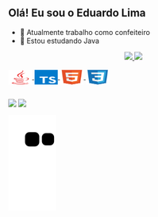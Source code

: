 ## Olá! Eu sou o Eduardo Lima

- 🔭 Atualmente trabalho como confeiteiro
- 🌱 Estou estudando Java

<div align="center">
  <a href="https://github.com/EduRKL">
  <img height="180em" src="https://github-readme-stats.vercel.app/api?username=EduRKL&show_icons=true&theme=merko&include_all_commits=true&count_private=true"/>
  <img height="180em" src="https://github-readme-stats.vercel.app/api/top-langs/?username=EduRKL&layout=compact&langs_count=7&theme=merko"/>
</div>

<div style="display: inline_block"><br>
  <img align="center" alt="Edu-Java" height="30" width="48" src="https://raw.githubusercontent.com/devicons/devicon/master/icons/java/java-plain.svg">
  <img align="center" alt="Edu-Ts" height="30" width="48" src="https://raw.githubusercontent.com/devicons/devicon/master/icons/typescript/typescript-plain.svg">
  <img align="center" alt="Edu-HTML" height="30" width="48" src="https://raw.githubusercontent.com/devicons/devicon/master/icons/html5/html5-original.svg">
  <img align="center" alt="Edu-CSS" height="30" width="48" src="https://raw.githubusercontent.com/devicons/devicon/master/icons/css3/css3-original.svg">
  
  
  ##
 
<div> 
  <a href = "mailto:edulima282@gmail.com"><img src="https://img.shields.io/badge/Gmail-D14836?style=for-the-badge&logo=gmail&logoColor=white"></a>
  <a href="https://www.linkedin.com/in/eduardorkl" target="_blank"><img src="https://img.shields.io/badge/-LinkedIn-%230077B5?style=for-the-badge&logo=linkedin&logoColor=white" target="_blank"></a> 
  
   ![Snake animation](https://github.com/EduRKL/EduRKL/blob/output/github-contribution-grid-snake.svg)
</div>

